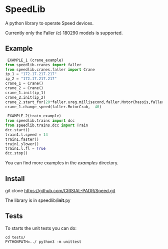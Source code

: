 # SpeedLib
A python library to operate Speed devices.

Currently only the Faller (c) 180290 models is supported. 

Example
-------
```python
 EXAMPLE_1 (crane_example)
from speedlib.cranes import faller
from speedlib.cranes.faller import Crane
ip_1 = "172.17.217.217"
ip_2 = "172.17.217.217"
crane_1 = Crane()
crane_2 = Crane()
crane_1.init(ip_1)
crane_2.init(ip_2)
crane_2.start_for(20*faller.ureg.millisecond,faller.MotorChassis,faller.MotorDirectionForward)
crane_1.change_speed(faller.MotorCrab, -40)
 
 EXAMPLE_2(train_example)
from speedlib.trains import dcc
from speedlib.trains.dcc import Train
dcc.start()
train1.l.speed = 14
train1.faster()
train1.slower()
train1.l.fl = True 
dcc.stop()
```
You can find more examples in the *examples* directory.

Install
-------
git clone https://github.com/CRIStAL-PADR/Speed.git

The library is in speedlib/__init__.py

Tests
-----
To starts the unit tests you can do:
```console
cd tests/
PYTHONPATH=../ python3 -m unittest
```

